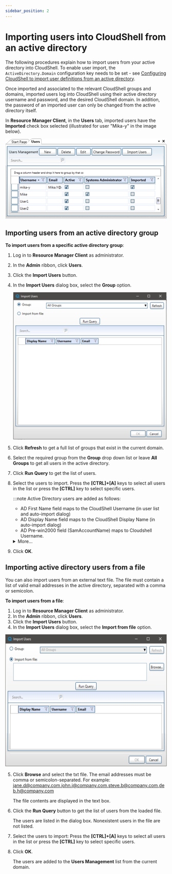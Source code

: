 ```yaml
---
sidebar_position: 2
---
```


# Importing users into CloudShell from an active directory

The following procedures explain how to import users from your active directory into CloudShell. To enable user import, the `ActiveDirectory.Domain` configuration key needs to be set - see [Configuring CloudShell to import user definitions from an active directory](../../../setting-up-cloudshell/cloudshell-configuration-options/advanced-cloudshell-customizations.md#configuring-cloudshell-to-import-user-definitions-from-an-active-directory).

Once imported and associated to the relevant CloudShell groups and domains, imported users log into CloudShell using their active directory username and password, and the desired CloudShell domain. In addition, the password of an imported user can only be changed from the active directory itself.

In **Resource Manager Client**, in the **Users** tab, imported users have the **Imported** check box selected (illustrated for user "Mika-y" in the image below).

![](/Images/Admin-Guide/User-Management/UsersTabCheckboxes.png)

## Importing users from an active directory group

**To import users from a specific active directory group**:

1. Log in to **Resource Manager Client** as administrator.
2. In the **Admin** ribbon, click **Users**.
3. Click the **Import Users** button.
4. In the **Import Users** dialog box, select the **Group** option.
    
    ![](/Images/Admin-Guide/User-Management/ImportUsersFromGroup_491x468.png)
    
5. Click **Refresh** to get a full list of groups that exist in the current domain.
6. Select the required group from the **Group** drop down list or leave **All Groups** to get all users in the active directory.
7. Click **Run Query** to get the list of users.
8. Select the users to import. Press the **\[CTRL\]+\[A\]** keys to select all users in the list or press the **\[CTRL\]** key to select specific users.
    
    :::note Active Directory users are added as follows:
    - AD First Name field maps to the CloudShell Username (in user list and auto-import dialog)
    - AD Display Name field maps to the CloudShell Display Name (in auto-import dialog)
    - AD Pre-win2000 field (SamAccountName) maps to Cloudshell Username. 
    <details>
    <summary>More...</summary>

    ![](/Images/Admin-Guide/User-Management/SamAccountName.png)
    </details>
        
    
9. Click **OK**.

## Importing active directory users from a file

You can also import users from an external text file. The file must contain a list of valid email addresses in the active directory, separated with a comma or semicolon.

**To import users from a file**:

1. Log in to **Resource Manager Client** as administrator.
2. In the **Admin** ribbon, click **Users**.
3. Click the **Import Users** button.
4. In the **Import Users** dialog box, select the **Import from file** option.
    
![](/Images/Admin-Guide/User-Management/ImportUsersFromFile_511x416.png)

5. Click **Browse** and select the txt file. The email addresses must be comma or semicolon-separated. For example: jane.d@company.com,john.j@company.com,steve.b@company.com,deb.h@company.com
    
    The file contents are displayed in the text box.
    
6. Click the **Run Query** button to get the list of users from the loaded file.
    
    The users are listed in the dialog box. Nonexistent users in the file are not listed.
    
7. Select the users to import: Press the **\[CTRL\]+\[A\]** keys to select all users in the list or press the **\[CTRL\]** key to select specific users.
8. Click **OK**.
    
    The users are added to the **Users Management** list from the current domain.
